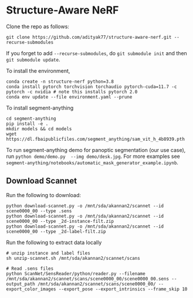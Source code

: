 # Structure-Aware NeRF

Clone the repo as follows:

```
git clone https://github.com/adityak77/structure-aware-nerf.git --recurse-submodules
```

If you forget to add `--recurse-submodules`, do `git submodule init` and then `git submodule update`.

To install the environment,

```
conda create -n structure-nerf python=3.8
conda install pytorch torchvision torchaudio pytorch-cuda=11.7 -c pytorch -c nvidia # note this installs pytorch 2.0
conda env update --file environment.yaml --prune
```

To install segment-anything

```
cd segment-anything
pip install -e .
mkdir models && cd models
wget https://dl.fbaipublicfiles.com/segment_anything/sam_vit_h_4b8939.pth
```

To run segment-anything demo for panoptic segmentation (our use case), run `python demo/demo.py  --img demo/desk.jpg`. For more examples see `segment-anything/notebooks/automatic_mask_generator_example.ipynb`.


## Download Scannet

Run the following to download:

```
python download-scannet.py -o /mnt/sda/akannan2/scannet --id scene0000_00 --type .sens
python download-scannet.py -o /mnt/sda/akannan2/scannet --id scene0000_00 --type _2d-instance-filt.zip
python download-scannet.py -o /mnt/sda/akannan2/scannet --id scene0000_00 --type _2d-label-filt.zip
```

Run the following to extract data locally
```
# unzip instance and label files
sh unzip-scannet.sh /mnt/sda/akannan2/scannet/scans

# Read .sens files
python ScanNet/SensReader/python/reader.py --filename /mnt/sda/akannan2/scannet/scans/scene0000_00/scene0000_00.sens --output_path /mnt/sda/akannan2/scannet/scans/scene0000_00/ --export_color_images --export_pose --export_intrinsics --frame_skip 10
```
